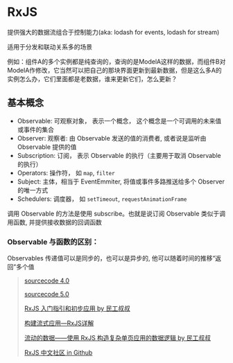 # RxJS

提供强大的数据流组合于控制能力(aka: lodash for events, lodash for stream)

适用于分发和联动关系多的场景

例如：组件A的多个实例都是纯查询的，查询的是ModelA这样的数据，而组件B对ModelA作修改，它当然可以把自己的那块界面更新到最新数据，但是这么多A的实例怎么办，它们里面都是老数据，谁来更新它们，怎么更新？

## 基本概念

* Observable: 可观察对象， 表示一个概念， 这个概念是一个可调用的未来值或事件的集合
* Observer: 观察者: 由 Observable 发送的值的消费者, 或者说是监听由 Observable 提供的值
* Subscription: 订阅， 表示 Observable 的执行（主要用于取消 Observable 的执行）
* Operators: 操作符， 如 `map`,  `filter`
* Subject: 主体，相当于 EventEmmiter, 将值或事件多路推送给多个 Observer 的唯一方式
* Schedulers: 调度器， 如 `setTimeout`, `requestAnimationFrame`

调用 Observable 的方法是使用 subscribe。也就是说订阅 Observable 类似于调用函数, 并提供接收数据的回调函数

### Observable 与函数的区别：

Observables 传递值可以是同步的，也可以是异步的, 他可以随着时间的推移“返回”多个值

> [sourcecode 4.0](https://github.com/Reactive-Extensions/RxJS)
>
> [sourcecode 5.0](https://github.com/ReactiveX/rxjs)
>
> [RxJS 入门指引和初步应用 by 民工叔叔](https://zhuanlan.zhihu.com/p/25383159)
>
> [构建流式应用—RxJS详解](https://github.com/joeyguo/blog/issues/11)
>
> [流动的数据——使用 RxJS 构造复杂单页应用的数据逻辑 by 民工叔叔](https://github.com/xufei/blog/issues/38)
>
> [RxJS 中文社区 in Github](https://github.com/RxJS-CN)